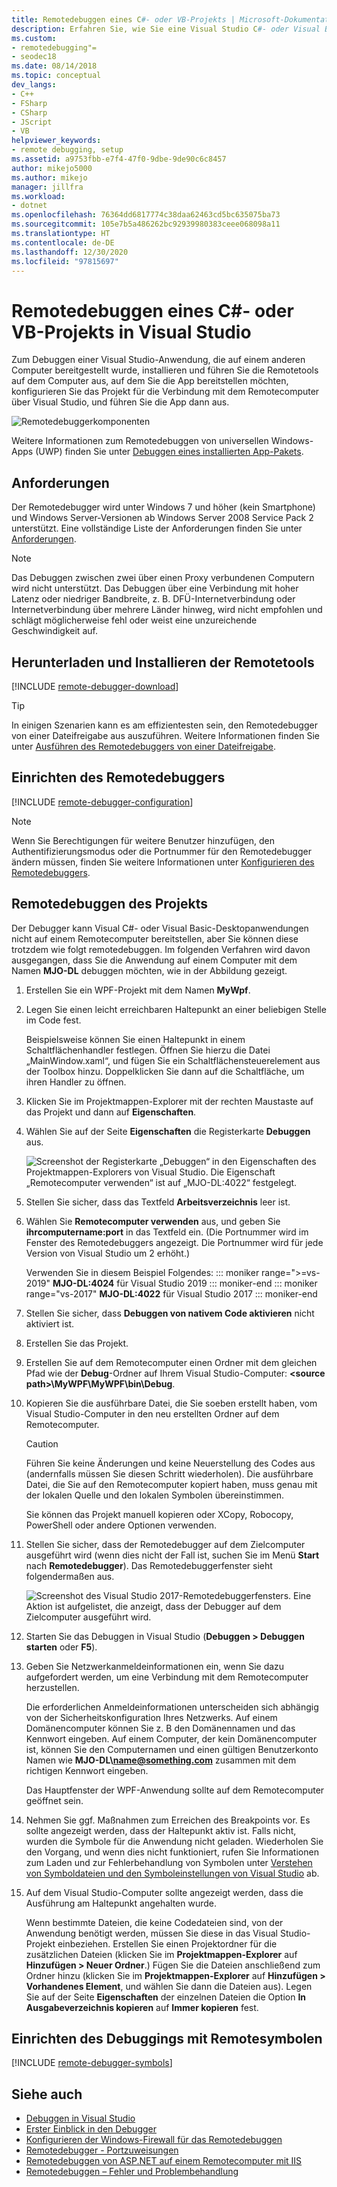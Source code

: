 ```yaml
---
title: Remotedebuggen eines C#- oder VB-Projekts | Microsoft-Dokumentation
description: Erfahren Sie, wie Sie eine Visual Studio C#- oder Visual Basic-Anwendung von einem Remotecomputer aus debuggen, indem Sie diese schrittweisen Anleitungen befolgen.
ms.custom:
- remotedebugging"=
- seodec18
ms.date: 08/14/2018
ms.topic: conceptual
dev_langs:
- C++
- FSharp
- CSharp
- JScript
- VB
helpviewer_keywords:
- remote debugging, setup
ms.assetid: a9753fbb-e7f4-47f0-9dbe-9de90c6c8457
author: mikejo5000
ms.author: mikejo
manager: jillfra
ms.workload:
- dotnet
ms.openlocfilehash: 76364dd6817774c38daa62463cd5bc635075ba73
ms.sourcegitcommit: 105e7b5a486262bc92939980383ceee068098a11
ms.translationtype: HT
ms.contentlocale: de-DE
ms.lasthandoff: 12/30/2020
ms.locfileid: "97815697"
---
```

# <a name="remote-debugging-a-c-or-visual-basic-project-in-visual-studio"></a>Remotedebuggen eines C#- oder VB-Projekts in Visual Studio
Zum Debuggen einer Visual Studio-Anwendung, die auf einem anderen Computer bereitgestellt wurde, installieren und führen Sie die Remotetools auf dem Computer aus, auf dem Sie die App bereitstellen möchten, konfigurieren Sie das Projekt für die Verbindung mit dem Remotecomputer über Visual Studio, und führen Sie die App dann aus.

![Remotedebuggerkomponenten](../debugger/media/remote-debugger-client-apps.png "Remote_debugger_components")

Weitere Informationen zum Remotedebuggen von universellen Windows-Apps (UWP) finden Sie unter [Debuggen eines installierten App-Pakets](debug-installed-app-package.md).

## <a name="requirements"></a>Anforderungen

Der Remotedebugger wird unter Windows 7 und höher (kein Smartphone) und Windows Server-Versionen ab Windows Server 2008 Service Pack 2 unterstützt. Eine vollständige Liste der Anforderungen finden Sie unter [Anforderungen](../debugger/remote-debugging.md#requirements_msvsmon).

> [!NOTE]
> Das Debuggen zwischen zwei über einen Proxy verbundenen Computern wird nicht unterstützt. Das Debuggen über eine Verbindung mit hoher Latenz oder niedriger Bandbreite, z. B. DFÜ-Internetverbindung oder Internetverbindung über mehrere Länder hinweg, wird nicht empfohlen und schlägt möglicherweise fehl oder weist eine unzureichende Geschwindigkeit auf.

## <a name="download-and-install-the-remote-tools"></a>Herunterladen und Installieren der Remotetools

[!INCLUDE [remote-debugger-download](../debugger/includes/remote-debugger-download.md)]

> [!TIP]
> In einigen Szenarien kann es am effizientesten sein, den Remotedebugger von einer Dateifreigabe aus auszuführen. Weitere Informationen finden Sie unter [Ausführen des Remotedebuggers von einer Dateifreigabe](../debugger/remote-debugging.md#fileshare_msvsmon).

## <a name="set-up-the-remote-debugger"></a><a name="BKMK_setup"></a> Einrichten des Remotedebuggers

[!INCLUDE [remote-debugger-configuration](../debugger/includes/remote-debugger-configuration.md)]

> [!NOTE]
> Wenn Sie Berechtigungen für weitere Benutzer hinzufügen, den Authentifizierungsmodus oder die Portnummer für den Remotedebugger ändern müssen, finden Sie weitere Informationen unter [Konfigurieren des Remotedebuggers](../debugger/remote-debugging.md#configure_msvsmon).

## <a name="remote-debug-the-project"></a><a name="remote_csharp"></a> Remotedebuggen des Projekts
Der Debugger kann Visual C#- oder Visual Basic-Desktopanwendungen nicht auf einem Remotecomputer bereitstellen, aber Sie können diese trotzdem wie folgt remotedebuggen. Im folgenden Verfahren wird davon ausgegangen, dass Sie die Anwendung auf einem Computer mit dem Namen **MJO-DL** debuggen möchten, wie in der Abbildung gezeigt.

1. Erstellen Sie ein WPF-Projekt mit dem Namen **MyWpf**.

2. Legen Sie einen leicht erreichbaren Haltepunkt an einer beliebigen Stelle im Code fest.

    Beispielsweise können Sie einen Haltepunkt in einem Schaltflächenhandler festlegen. Öffnen Sie hierzu die Datei „MainWindow.xaml“, und fügen Sie ein Schaltflächensteuerelement aus der Toolbox hinzu. Doppelklicken Sie dann auf die Schaltfläche, um ihren Handler zu öffnen.

3. Klicken Sie im Projektmappen-Explorer mit der rechten Maustaste auf das Projekt und dann auf **Eigenschaften**.

4. Wählen Sie auf der Seite **Eigenschaften** die Registerkarte **Debuggen** aus.

    ![Screenshot der Registerkarte „Debuggen“ in den Eigenschaften des Projektmappen-Explorers von Visual Studio. Die Eigenschaft „Remotecomputer verwenden“ ist auf „MJO-DL:4022“ festgelegt.](../debugger/media/remotedebuggercsharp.png)

5. Stellen Sie sicher, dass das Textfeld **Arbeitsverzeichnis** leer ist.

6. Wählen Sie **Remotecomputer verwenden** aus, und geben Sie **ihrcomputername:port** in das Textfeld ein. (Die Portnummer wird im Fenster des Remotedebuggers angezeigt. Die Portnummer wird für jede Version von Visual Studio um 2 erhöht.)

    Verwenden Sie in diesem Beispiel Folgendes:
    ::: moniker range=">=vs-2019"
    **MJO-DL:4024** für Visual Studio 2019
    ::: moniker-end
    ::: moniker range="vs-2017"
    **MJO-DL:4022** für Visual Studio 2017
    ::: moniker-end

7. Stellen Sie sicher, dass **Debuggen von nativem Code aktivieren** nicht aktiviert ist.

8. Erstellen Sie das Projekt.

9. Erstellen Sie auf dem Remotecomputer einen Ordner mit dem gleichen Pfad wie der **Debug**-Ordner auf Ihrem Visual Studio-Computer: **\<source path>\MyWPF\MyWPF\bin\Debug**.

10. Kopieren Sie die ausführbare Datei, die Sie soeben erstellt haben, vom Visual Studio-Computer in den neu erstellten Ordner auf dem Remotecomputer.

    > [!CAUTION]
    > Führen Sie keine Änderungen und keine Neuerstellung des Codes aus (andernfalls müssen Sie diesen Schritt wiederholen). Die ausführbare Datei, die Sie auf den Remotecomputer kopiert haben, muss genau mit der lokalen Quelle und den lokalen Symbolen übereinstimmen.

    Sie können das Projekt manuell kopieren oder XCopy, Robocopy, PowerShell oder andere Optionen verwenden.

11. Stellen Sie sicher, dass der Remotedebugger auf dem Zielcomputer ausgeführt wird (wenn dies nicht der Fall ist, suchen Sie im Menü **Start** nach **Remotedebugger**). Das Remotedebuggerfenster sieht folgendermaßen aus.

     ![Screenshot des Visual Studio 2017-Remotedebuggerfensters. Eine Aktion ist aufgelistet, die anzeigt, dass der Debugger auf dem Zielcomputer ausgeführt wird.](../debugger/media/remotedebuggerwindow.png)

12. Starten Sie das Debuggen in Visual Studio (**Debuggen > Debuggen starten** oder **F5**).

13. Geben Sie Netzwerkanmeldeinformationen ein, wenn Sie dazu aufgefordert werden, um eine Verbindung mit dem Remotecomputer herzustellen.

     Die erforderlichen Anmeldeinformationen unterscheiden sich abhängig von der Sicherheitskonfiguration Ihres Netzwerks. Auf einem Domänencomputer können Sie z. B den Domänennamen und das Kennwort eingeben. Auf einem Computer, der kein Domänencomputer ist, können Sie den Computernamen und einen gültigen Benutzerkonto Namen wie <strong>MJO-DL\name@something.com</strong> zusammen mit dem richtigen Kennwort eingeben.

     Das Hauptfenster der WPF-Anwendung sollte auf dem Remotecomputer geöffnet sein.

14. Nehmen Sie ggf. Maßnahmen zum Erreichen des Breakpoints vor. Es sollte angezeigt werden, dass der Haltepunkt aktiv ist. Falls nicht, wurden die Symbole für die Anwendung nicht geladen. Wiederholen Sie den Vorgang, und wenn dies nicht funktioniert, rufen Sie Informationen zum Laden und zur Fehlerbehandlung von Symbolen unter [Verstehen von Symboldateien und den Symboleinstellungen von Visual Studio](https://devblogs.microsoft.com/devops/understanding-symbol-files-and-visual-studios-symbol-settings/) ab.

15. Auf dem Visual Studio-Computer sollte angezeigt werden, dass die Ausführung am Haltepunkt angehalten wurde.

    Wenn bestimmte Dateien, die keine Codedateien sind, von der Anwendung benötigt werden, müssen Sie diese in das Visual Studio-Projekt einbeziehen. Erstellen Sie einen Projektordner für die zusätzlichen Dateien (klicken Sie im **Projektmappen-Explorer** auf **Hinzufügen > Neuer Ordner**.) Fügen Sie die Dateien anschließend zum Ordner hinzu (klicken Sie im **Projektmappen-Explorer** auf **Hinzufügen > Vorhandenes Element**, und wählen Sie dann die Dateien aus). Legen Sie auf der Seite **Eigenschaften** der einzelnen Dateien die Option **In Ausgabeverzeichnis kopieren** auf **Immer kopieren** fest.

## <a name="set-up-debugging-with-remote-symbols"></a>Einrichten des Debuggings mit Remotesymbolen

[!INCLUDE [remote-debugger-symbols](../debugger/includes/remote-debugger-symbols.md)]

## <a name="see-also"></a>Siehe auch
- [Debuggen in Visual Studio](../debugger/index.yml)
- [Erster Einblick in den Debugger](../debugger/debugger-feature-tour.md)
- [Konfigurieren der Windows-Firewall für das Remotedebuggen](../debugger/configure-the-windows-firewall-for-remote-debugging.md)
- [Remotedebugger - Portzuweisungen](../debugger/remote-debugger-port-assignments.md)
- [Remotedebuggen von ASP.NET auf einem Remotecomputer mit IIS](../debugger/remote-debugging-aspnet-on-a-remote-iis-computer.md)
- [Remotedebuggen – Fehler und Problembehandlung](../debugger/remote-debugging-errors-and-troubleshooting.md)
